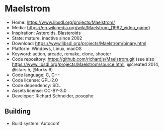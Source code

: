 # Maelstrom

- Home: https://www.libsdl.org/projects/Maelstrom/
- Media: https://en.wikipedia.org/wiki/Maelstrom_(1992_video_game)
- Inspiration: Asteroids, Blasteroids
- State: mature, inactive since 2002
- Download: https://www.libsdl.org/projects/Maelstrom/binary.html
- Platform: Windows, Linux, macOS
- Keyword: action, arcade, remake, clone, shooter
- Code repository: https://github.com/richardjs/Maelstrom.git (see also https://www.libsdl.org/projects/Maelstrom/source.html, @created 2014, @stars 5, @forks 6)
- Code language: C, C++
- Code license: GPL-2.0
- Code dependency: SDL
- Assets license: CC-BY-3.0
- Developer: Richard Schneider, posophe

## Building

- Build system: Autoconf
